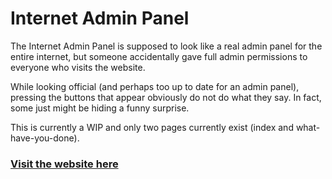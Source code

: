 # Internet Admin Panel

The Internet Admin Panel is supposed to look like a real admin panel for the
entire internet, but someone accidentally gave full admin permissions to
everyone who visits the website.

While looking official (and perhaps too up to date for an admin panel),
pressing the buttons that appear obviously do not do what they say. In
fact, some just might be hiding a funny surprise.

This is currently a WIP and only two pages currently exist (index and what-have-you-done).

### [Visit the website here](https://zytronium.github.io/InternetAdminPanel/)
